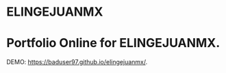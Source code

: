 

# ELINGEJUANMX
# Portfolio Online for ELINGEJUANMX.

DEMO: https://baduser97.github.io/elingejuanmx/.
<br>
<br>


